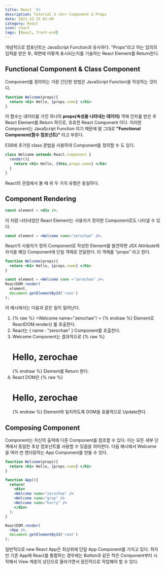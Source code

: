 ```yaml
---
title: React `#3
description: Tutorial 3 <br> Component & Props
date: 2021-12-15 01:49
category: React
icon: react
tags: [React, front-end]
---
```


개념적으로 컴포넌트는 JavaScript Function과 유사하다. "Props"라고 하는 임의의 입력을 받은 후, 화면에 어떻게 표시되는지를 기술하는 React Element를 Return한다.

## Functional Component & Class Component

Component를 정의하는 가장 간단한 방법은 JavaScript Function을 작성하는 것이다.

```jsx
function Welcome(props){
  return <h1> Hello, {props.name} </h1>
}
```

이 함수는 데이터를 가진 하나의 **props(속성을 나타내는 데이터)** 객체 인자를 받은 후 React Element를 Return 하므로, 유효한 React Component 이다. 이러한 Component는 JavaScript Function 이기 때문에 말 그대로 **"Functional Component(함수 컴포넌트)"** 라고 부른다.

ES6에 추가된 class 문법을 사용하여 Component를 정의할 수 도 있다.

```jsx
class Welcome extends React.Component {
  render(){
    return <h1> Hello, {this.props.name} </h1>
  }
}
```

React의 관점에서 볼 때 위 두 가지 유형은 동일하다.


## Component Rendering

```jsx
const element = <div />;
```

이 처럼 나타내었던 React Element는 사용자가 정의한 Component로도 나타낼 수 있다.

```jsx
const element = <Welcome name="zerochae" />;
```

React가 사용자가 정의 Component로 작성한 Element를 발견하면 JSX Attribute와 자식을 해당 Component에 단일 객체로 전달한다. 이 객체를 "props" 라고 한다.

```jsx
function Welcome(props){
  return <h1> Hello, {props.name} </h1>
}

const element = <Welcome name ="zerochae" />;
ReactDOM.render(
  element,
  document.getElementById('root')
);
```

이 예시에서는 다음과 같은 일이 일어난다.

1. <span class="code-variable"> {% raw %} <Welcome name="zerochae"/ > {% endraw %} </span> Element로 
   <span class="code-variable"> ReactDOM.render() </span> 를 호출한다.
2. React는 <span class="code-variable"> { name : "zerochae" } </span> Component를 호출한다.
3. <span class="code-variable"> Welcome </span> Component는 결과적으로 <span class="code-variable"> {% raw %} <h1> Hello, zerochae </h1> {% endraw %} </span> Element를 Return 한다.
4. React DOM은 <span class="code-variable"> {% raw %} <h1> Hello, zerochae </h1> {% endraw %} </span> Element와 일치하도록 DOM을 효율적으로 Update한다.

## Composing Component

Component는 자신의 출력에 다른 Component를 참조할 수 있다.
이는 모든 세부 단계에서 동일한 추상 컴포넌트를 사용할 수 있음을 의미한다. 다음 예시에서 <span class="code-variable">Welcome</span>을 여러 번 렌더링하는 <span class="code-variable">App</span> Component를 만들 수 있다.

```jsx
function Welcome(props){
  return <h1> Hello, {props.name} </h1>
}

function App(){
  return(
    <div>
    <Welcome name="zerochae" />
    <Welcome name="gray" />
    <Welcome name="harry" />
    </div>
  );
}

ReactDOM.render(
  <App />,
  document.getElementById('root')
);
```

일반적으로 new React App은 최상위에 단일 <span class="code-variable">App</span> Component를 가지고 있다. 하지만 기존 App에 React를 통합하는 경우에는 <span class="code-variable">Button</span>과 같은 작은 Component부터 시작해서 View 계층의 상단으로 올라가면서 점진적으로 작업해야 할 수 있다.